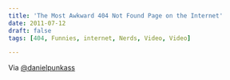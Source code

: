 ```yaml
---
title: 'The Most Awkward 404 Not Found Page on the Internet'
date: 2011-07-12
draft: false
tags: [404, Funnies, internet, Nerds, Video, Video]

---
```


Via [@danielpunkass](https://twitter.com/danielpunkass/status/90813036507574272)